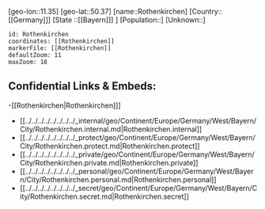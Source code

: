 ﻿---
location: [50.37,11.35]
mapzoom: [7,12] 
mapmarker: city 
type: City
tags:
- geo/City


SpocWebEntityId: 33788
isDeleted: false
confidential: public

---
[geo-lon::11.35]
[geo-lat::50.37]
[name::Rothenkirchen]
[Country::[[Germany]]]
[State ::[[Bayern]]] ]
[Population::]
[Unknown::]


```leaflet
id: Rothenkirchen
coordinates: [[Rothenkirchen]]
markerFile: [[Rothenkirchen]]
defaultZoom: 11 
maxZoom: 18
```


## Confidential Links & Embeds: 
-[[Rothenkirchen|Rothenkirchen]]] 
- [[../../../../../../../../_internal/geo/Continent/Europe/Germany/West/Bayern/City/Rothenkirchen.internal.md|Rothenkirchen.internal]] 
- [[../../../../../../../../_protect/geo/Continent/Europe/Germany/West/Bayern/City/Rothenkirchen.protect.md|Rothenkirchen.protect]] 
- [[../../../../../../../../_private/geo/Continent/Europe/Germany/West/Bayern/City/Rothenkirchen.private.md|Rothenkirchen.private]] 
- [[../../../../../../../../_personal/geo/Continent/Europe/Germany/West/Bayern/City/Rothenkirchen.personal.md|Rothenkirchen.personal]] 
- [[../../../../../../../../_secret/geo/Continent/Europe/Germany/West/Bayern/City/Rothenkirchen.secret.md|Rothenkirchen.secret]] 
